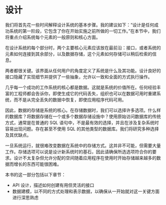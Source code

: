 # 设计

我们将首先花一些时间解释设计系统的基本步骤。我的建议如下：“设计是任何成功系统的第一阶段，它包含了你在开始实施之前所做的一切工作。”在本节中，我们将重点介绍系统每个元素的一般原则和核心方面。

在设计系统的每个部分时，两个主要核心元素应该放在最前沿：接口，或者系统的元素如何连接到其余部分，以及数据存储，这个元素如何存储可以稍后检索的信息。

两者都很关键。该界面从任何用户的角度定义了系统是什么及其功能。设计良好的接口隐藏了实现细节并提供了一些抽象，允许以一致和全面的方式执行操作。

几乎每一个成功的工作系统的核心都是数据。这就是系统的价值所在。任何经验丰富的工程师都会告诉你，即使生成它的代码丢失，组织也可以在数据可用时重建系统，而不是从完全丢失的数据中恢复，即使应用程序代码可用。

因此，数据的存储是系统的核心。在存储数据时，我们可以选择许多选项。什么样的数据库？将数据存储在一个或多个数据存储设施中？使用原始访问数据库的传统方式，通常是在普通的 SQL 语句中，不是最有效的选择，并且在涉及复杂系统时容易出现问题。存在甚至不使用 SQL 的其他类型的数据库。我们将研究多种选择及其优缺点。

一旦系统运行，就很难改变数据在系统中的存储方式。这并非不可能，但需要大量工作。存储选项可以说是设计新系统时的基石，因此请确保所选选项符合你的要求。设计不太复杂但允许分配的空间随着应用程序在使用时开始存储越来越多的数据而增长的东西可能很困难。

本书的这一部分包括以下章节：

- API 设计，描述如何创建有用但灵活的接口
- 数据建模，以不同的方式处理和表示数据，以确保从一开始就对这一关键方面进行深思熟虑
